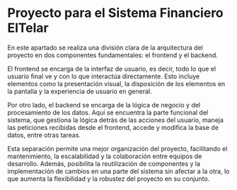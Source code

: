 # Proyecto para el Sistema Financiero ElTelar

En este apartado se realiza una división clara de la arquitectura del proyecto en dos componentes fundamentales: el frontend y el backend.

El frontend se encarga de la interfaz de usuario, es decir, todo lo que el usuario final ve y con lo que interactúa directamente. Esto incluye elementos como la presentación visual, la disposición de los elementos en la pantalla y la experiencia de usuario en general.

Por otro lado, el backend se encarga de la lógica de negocio y del procesamiento de los datos. Aquí se encuentra la parte funcional del sistema, que gestiona la lógica detrás de las acciones del usuario, maneja las peticiones recibidas desde el frontend, accede y modifica la base de datos, entre otras tareas.

Esta separación permite una mejor organización del proyecto, facilitando el mantenimiento, la escalabilidad y la colaboración entre equipos de desarrollo. Además, posibilita la reutilización de componentes y la implementación de cambios en una parte del sistema sin afectar a la otra, lo que aumenta la flexibilidad y la robustez del proyecto en su conjunto.

